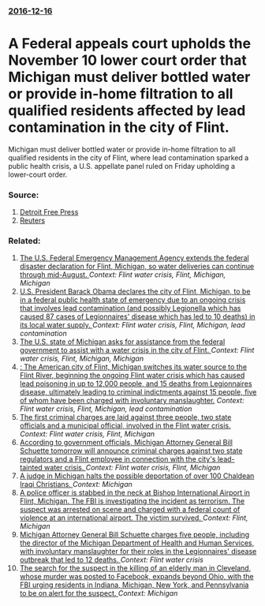 ### [2016-12-16](/news/2016/12/16/index.md)

# A Federal appeals court upholds the November 10 lower court order that Michigan must deliver bottled water or provide in-home filtration to all qualified residents affected by lead contamination in the city of Flint. 

Michigan must deliver bottled water or provide in-home filtration to all qualified residents in the city of Flint, where lead contamination sparked a public health crisis, a U.S. appellate panel ruled on Friday upholding a lower-court order.


### Source:

1. [Detroit Free Press](http://www.freep.com/story/news/local/michigan/flint-water-crisis/2016/12/16/appeals-court-refuses-lift-flint-bottled-water-order/95528884/)
2. [Reuters](http://www.reuters.com/article/us-michigan-water-idUSKBN146015)

### Related:

1. [ The U.S. Federal Emergency Management Agency extends the federal disaster declaration for Flint, Michigan, so water deliveries can continue through mid-August. ](/news/2016/03/26/the-u-s-federal-emergency-management-agency-extends-the-federal-disaster-declaration-for-flint-michigan-so-water-deliveries-can-continue.md) _Context: Flint water crisis, Flint, Michigan, Michigan_
2. [U.S. President Barack Obama declares the city of Flint, Michigan, to be in a federal public health state of emergency due to an ongoing crisis that involves lead contamination (and possibly Legionella which has caused 87 cases of Legionnaires' disease which has led to 10 deaths) in its local water supply. ](/news/2016/01/16/u-s-president-barack-obama-declares-the-city-of-flint-michigan-to-be-in-a-federal-public-health-state-of-emergency-due-to-an-ongoing-cris.md) _Context: Flint water crisis, Flint, Michigan, lead contamination_
3. [The U.S. state of Michigan asks for assistance from the federal government to assist with a water crisis in the city of Flint. ](/news/2016/01/15/the-u-s-state-of-michigan-asks-for-assistance-from-the-federal-government-to-assist-with-a-water-crisis-in-the-city-of-flint.md) _Context: Flint water crisis, Flint, Michigan, Michigan_
4. [: The American city of Flint, Michigan switches its water source to the Flint River, beginning the ongoing Flint water crisis which has caused lead poisoning in up to 12,000 people, and 15 deaths from Legionnaires disease, ultimately leading to criminal indictments against 15 people, five of whom have been charged with involuntary manslaughter.](/news/2014/04/21/the-american-city-of-flint-michigan-switches-its-water-source-to-the-flint-river-beginning-the-ongoing-flint-water-crisis-which-has-caus.md) _Context: Flint water crisis, Flint, Michigan, lead contamination_
5. [The first criminal charges are laid against three people, two state officials and a municipal official, involved in the Flint water crisis. ](/news/2016/04/20/the-first-criminal-charges-are-laid-against-three-people-two-state-officials-and-a-municipal-official-involved-in-the-flint-water-crisis.md) _Context: Flint water crisis, Flint, Michigan_
6. [According to government officials, Michigan Attorney General Bill Schuette tomorrow will announce criminal charges against two state regulators and a Flint employee in connection with the city's lead-tainted water crisis. ](/news/2016/04/19/according-to-government-officials-michigan-attorney-general-bill-schuette-tomorrow-will-announce-criminal-charges-against-two-state-regulat.md) _Context: Flint water crisis, Flint, Michigan_
7. [A judge in Michigan halts the possible deportation of over 100 Chaldean Iraqi Christians. ](/news/2017/06/22/a-judge-in-michigan-halts-the-possible-deportation-of-over-100-chaldean-iraqi-christians.md) _Context: Michigan_
8. [A police officer is stabbed in the neck at Bishop International Airport in Flint, Michigan. The FBI is investigating the incident as terrorism. The suspect was arrested on scene and charged with a federal count of violence at an international airport. The victim survived. ](/news/2017/06/21/a-police-officer-is-stabbed-in-the-neck-at-bishop-international-airport-in-flint-michigan-the-fbi-is-investigating-the-incident-as-terrori.md) _Context: Flint, Michigan_
9. [Michigan Attorney General Bill Schuette charges five people, including the director of the Michigan Department of Health and Human Services, with involuntary manslaughter for their roles in the Legionnaires' disease outbreak that led to 12 deaths. ](/news/2017/06/14/michigan-attorney-general-bill-schuette-charges-five-people-including-the-director-of-the-michigan-department-of-health-and-human-services.md) _Context: Flint water crisis_
10. [The search for the suspect in the killing of an elderly man in Cleveland, whose murder was posted to Facebook, expands beyond Ohio, with the FBI urging residents in Indiana, Michigan, New York, and Pennsylvania to be on alert for the suspect. ](/news/2017/04/17/the-search-for-the-suspect-in-the-killing-of-an-elderly-man-in-cleveland-whose-murder-was-posted-to-facebook-expands-beyond-ohio-with-the.md) _Context: Michigan_
